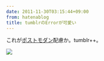 ```yaml
---
date: 2011-11-30T03:15:44+09:00
from: hatenablog
title: tumblrのErrorが可愛い
---
```


<p>これが<a class="keyword" href="http://d.hatena.ne.jp/keyword/%A5%DD%A5%B9%A5%C8%A5%E2%A5%C0%A5%F3">ポストモダン</a>配慮か。tumblr++。</p><p><img src="http://dl.dropbox.com/u/5978869/image/20120122_183035.png" class="frame"/></p>

